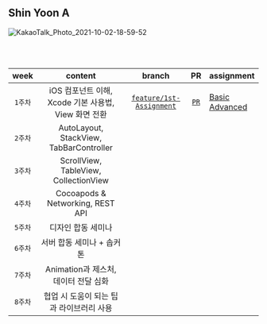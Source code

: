 ## Shin Yoon A 

![KakaoTalk_Photo_2021-10-02-18-59-52](https://user-images.githubusercontent.com/55099365/135711597-5ab7e5b5-b74a-4f6e-a5a2-50b5f8534ec6.png)

<br/> <br/>

| week | content | branch | PR | assignment |
|:------:|:------:|:------:|:------:|------|
|`1주차`| iOS 컴포넌트 이해, Xcode 기본 사용법, View 화면 전환| [`feature/1st-Assignment`](https://github.com/29th-WE-SOPT-iOS-Part/ShinYunA/tree/feature/1st-Assignment) | [`PR`](https://github.com/29th-WE-SOPT-iOS-Part/ShinYunA/pull/5)  | [Basic](https://github.com/29th-WE-SOPT-iOS-Part/ShinYunA/blob/feature/second-seminar/README/Assignment1-Basic.md) <br/> [Advanced](https://github.com/29th-WE-SOPT-iOS-Part/ShinYunA/blob/feature/second-seminar/README/Assignment1-Advanced.md) |
|`2주차`| AutoLayout, StackView, TabBarController | | | |
|`3주차`| ScrollView, TableView, CollectionView | | | |
|`4주차`| Cocoapods & Networking, REST API | | | |
|`5주차`| 디자인 합동 세미나 | | | |
|`6주차`| 서버 합동 세미나 + 솝커톤 | | | |
|`7주차`| Animation과 제스처, 데이터 전달 심화 | | | |
|`8주차`| 협업 시 도움이 되는 팁과 라이브러리 사용 | | | |
